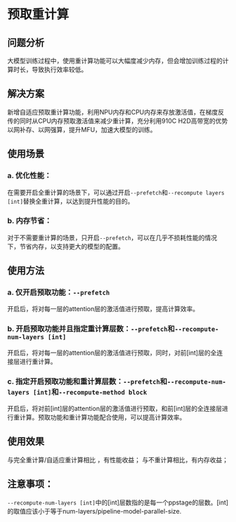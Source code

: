 # 预取重计算

## 问题分析

大模型训练过程中，使用重计算功能可以大幅度减少内存，但会增加训练过程的计算时长，导致执行效率较低。

## 解决方案

新增自适应预取重计算功能，利用NPU内存和CPU内存来存放激活值，在梯度反传的同时从CPU内存预取激活值来减少重计算，充分利用910C H2D高带宽的优势以网补存、以网强算，提升MFU，加速大模型的训练。

## 使用场景

### a. 优化性能：

在需要开启全重计算的场景下，可以通过开启`--prefetch`和`--recompute layers [int]`替换全重计算，以达到提升性能的目的。

### b. 内存节省：

对于不需要重计算的场景，只开启`--prefetch`，可以在几乎不损耗性能的情况下，节省内存，以支持更大的模型的配置。


## 使用方法

### a. 仅开启预取功能：`--prefetch`

开启后，将对每一层的attention层的激活值进行预取，提高计算效率。

### b. 开启预取功能并且指定重计算层数：`--prefetch`和`--recompute-num-layers [int]`

开启后，将对每一层的attention层的激活值进行预取，同时，对前[int]层的全连接层进行重计算。

### c. 指定开启预取功能和重计算层数：`--prefetch`和`--recompute-num-layers [int]`和`--recompute-method block `

开启后，将对前[int]层的attention层的激活值进行预取，和前[int]层的全连接层进行重计算。预取功能和重计算功能配合使用，可以提高计算效率。

## 使用效果

与完全重计算/自适应重计算相比 ，有性能收益；
与不重计算相比，有内存收益；

## 注意事项：

`--recompute-num-layers [int]`中的[int]层数指的是每一个ppstage的层数。[int]的取值应该小于等于num-layers/pipeline-model-parallel-size.

